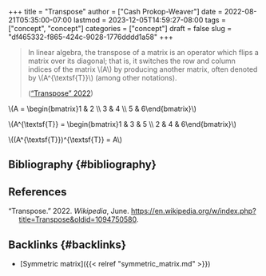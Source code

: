 +++
title = "Transpose"
author = ["Cash Prokop-Weaver"]
date = 2022-08-21T05:35:00-07:00
lastmod = 2023-12-05T14:59:27-08:00
tags = ["concept", "concept"]
categories = ["concept"]
draft = false
slug = "df465332-f865-424c-9028-1776dddd1a58"
+++

> In linear algebra, the transpose of a matrix is an operator which flips a matrix over its diagonal; that is, it switches the row and column indices of the matrix \\(A\\) by producing another matrix, often denoted by \\(A^{\textsf{T}}\\) (among other notations).
>
> (<a href="#citeproc_bib_item_1">“Transpose” 2022</a>)

\\(A = \begin{bmatrix}1 & 2 \\\ 3 & 4 \\\ 5 & 6\end{bmatrix}\\)

\\(A^{\textsf{T}} = \begin{bmatrix}1 & 3 & 5 \\\ 2 & 4 & 6\end{bmatrix}\\)

\\((A^{\textsf{T}})^{\textsf{T}} = A\\)


## Bibliography {#bibliography}

## References

<style>.csl-entry{text-indent: -1.5em; margin-left: 1.5em;}</style><div class="csl-bib-body">
  <div class="csl-entry"><a id="citeproc_bib_item_1"></a>“Transpose.” 2022. <i>Wikipedia</i>, June. <a href="https://en.wikipedia.org/w/index.php?title=Transpose&oldid=1094750580">https://en.wikipedia.org/w/index.php?title=Transpose&#38;oldid=1094750580</a>.</div>
</div>


## Backlinks {#backlinks}

-   [Symmetric matrix]({{< relref "symmetric_matrix.md" >}})
